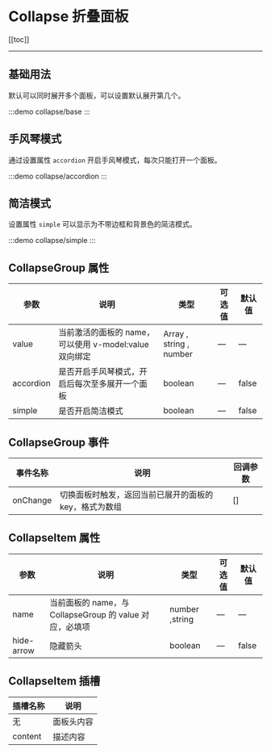 # Collapse 折叠面板

[[toc]]

---

## 基础用法

默认可以同时展开多个面板，可以设置默认展开第几个。

:::demo
collapse/base
:::

## 手风琴模式

通过设置属性 `accordion` 开启手风琴模式，每次只能打开一个面板。

:::demo
collapse/accordion
:::

## 简洁模式

设置属性 `simple` 可以显示为不带边框和背景色的简洁模式。

:::demo
collapse/simple
:::

## CollapseGroup 属性

| 参数      | 说明                                             | 类型                    | 可选值 | 默认值 |
| --------- | ------------------------------------------------ | ----------------------- | ------ | ------ |
| value     | 当前激活的面板的 name，可以使用 v-model:value 双向绑定 | Array , string , number | —      | —      |
| accordion | 是否开启手风琴模式，开启后每次至多展开一个面板   | boolean                 | —      | false  |
| simple    | 是否开启简洁模式                                 | boolean                 | —      | false  |

## CollapseGroup 事件

| 事件名称 | 说明                                                   | 回调参数 |
| -------- | ------------------------------------------------------ | -------- |
| onChange | 切换面板时触发，返回当前已展开的面板的 key，格式为数组 | []       |

## CollapseItem 属性

| 参数       | 说明                                                    | 类型           | 可选值 | 默认值 |
| ---------- | ------------------------------------------------------- | -------------- | ------ | ------ |
| name       | 当前面板的 name，与 CollapseGroup 的 value 对应，必填项 | number ,string | —      | —      |
| hide-arrow | 隐藏箭头                                                | boolean        | —      | false  |

## CollapseItem 插槽

| 插槽名称 | 说明       |
| -------- | ---------- |
| 无       | 面板头内容 |
| content  | 描述内容   |
